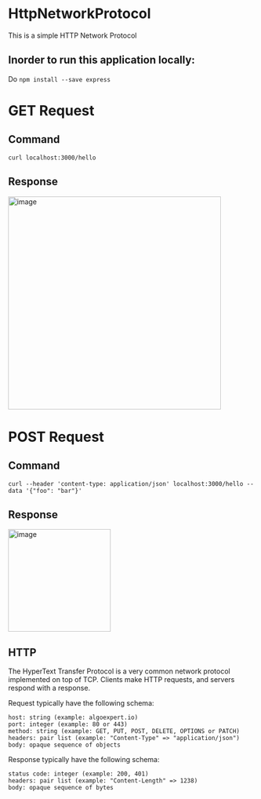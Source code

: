 # HttpNetworkProtocol
This is a simple HTTP Network Protocol

## Inorder to run this application locally:
Do `npm install --save express`

# GET Request
## Command
```
curl localhost:3000/hello
```
## Response
<img width="434" alt="image" src="https://github.com/MukeshPullabhatla/HttpNetworkProtocol/assets/71534604/58f19b25-ad83-444e-a5a8-bd6ef5631aeb">

# POST Request
## Command
```
curl --header 'content-type: application/json' localhost:3000/hello --data '{"foo": "bar"}'
```
## Response
<img width="209" alt="image" src="https://github.com/MukeshPullabhatla/HttpNetworkProtocol/assets/71534604/60cb8240-dad7-4a96-af37-99930748d8ad">

## HTTP
The HyperText Transfer Protocol is a very common network protocol implemented on top of TCP. Clients make HTTP requests, and servers respond with a response.

Request typically have the following schema:
```
host: string (example: algoexpert.io)
port: integer (example: 80 or 443)
method: string (example: GET, PUT, POST, DELETE, OPTIONS or PATCH)
headers: pair list (example: "Content-Type" => "application/json")
body: opaque sequence of objects
```

Response typically have the following schema:
```
status code: integer (example: 200, 401)
headers: pair list (example: "Content-Length" => 1238)
body: opaque sequence of bytes
```

